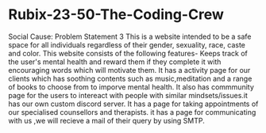 # Rubix-23-50-The-Coding-Crew
Social Cause: Problem Statement 3
This is a website intended to be a safe space for all individuals regardless of their gender, sexuality, race, caste and color.
This website consists of the following features-
Keeps track of the user's mental health and reward them if they complete it with encouraging words which will motivate them.
It has a activity page for our clients which has soothing contents such as music,meditation and a range of books to choose from to imporve mental health.
It also has commmunity page for the users to intereact with people with similar mindsets/issues.it has our own custom discord server.
It has a page for taking appointments of our specialised counsellors and therapists.
it has a page for communicating with us ,we will recieve a mail of their query by using SMTP.




